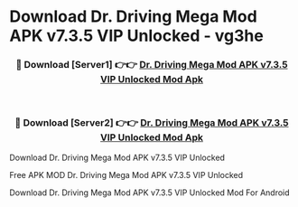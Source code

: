 # Download Dr. Driving Mega Mod APK v7.3.5 VIP Unlocked - vg3he



<div align="center">
<h3>🔴 Download [Server1] 👉👉 <a href="https://momento.my/?title=Dr._Driving_Mega_Mod_APK_v7.3.5_VIP_Unlocked">Dr. Driving Mega Mod APK v7.3.5 VIP Unlocked Mod Apk</a></h3><br>

<h3>🔴 Download [Server2] 👉👉 <a href="https://momento.my/?title=Dr._Driving_Mega_Mod_APK_v7.3.5_VIP_Unlocked">Dr. Driving Mega Mod APK v7.3.5 VIP Unlocked Mod Apk</a></h3>
</div>



Download Dr. Driving Mega Mod APK v7.3.5 VIP Unlocked 

Free APK MOD Dr. Driving Mega Mod APK v7.3.5 VIP Unlocked 

Download Dr. Driving Mega Mod APK v7.3.5 VIP Unlocked Mod For Android
